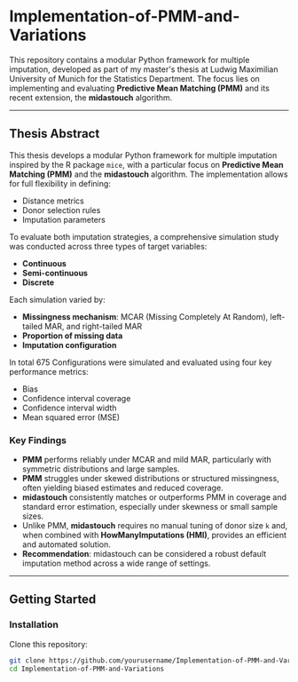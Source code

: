 # Implementation-of-PMM-and-Variations

This repository contains a modular Python framework for multiple imputation, developed as part of my master's thesis at Ludwig Maximilian University of Munich for the Statistics Department. The focus lies on implementing and evaluating **Predictive Mean Matching (PMM)** and its recent extension, the **midastouch** algorithm.

---

## Thesis Abstract

This thesis develops a modular Python framework for multiple imputation inspired by the R package `mice`, with a particular focus on **Predictive Mean Matching (PMM)** and the **midastouch** algorithm. The implementation allows for full flexibility in defining:

- Distance metrics
- Donor selection rules
- Imputation parameters

To evaluate both imputation strategies, a comprehensive simulation study was conducted across three types of target variables:

- **Continuous**
- **Semi-continuous**
- **Discrete**

Each simulation varied by:

- **Missingness mechanism**: MCAR (Missing Completely At Random), left-tailed MAR, and right-tailed MAR
- **Proportion of missing data**
- **Imputation configuration**

In total 675 Configurations were simulated and evaluated using four key performance metrics:

- Bias
- Confidence interval coverage
- Confidence interval width
- Mean squared error (MSE)

### Key Findings

- **PMM** performs reliably under MCAR and mild MAR, particularly with symmetric distributions and large samples.
- **PMM** struggles under skewed distributions or structured missingness, often yielding biased estimates and reduced coverage.
- **midastouch** consistently matches or outperforms PMM in coverage and standard error estimation, especially under skewness or small sample sizes.
- Unlike PMM, **midastouch** requires no manual tuning of donor size `k` and, when combined with **HowManyImputations (HMI)**, provides an efficient and automated solution.
- **Recommendation**: midastouch can be considered a robust default imputation method across a wide range of settings.

---

## Getting Started

### Installation

Clone this repository:

```bash
git clone https://github.com/yourusername/Implementation-of-PMM-and-Variations.git
cd Implementation-of-PMM-and-Variations
